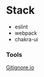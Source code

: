 # Stack 

- eslint
- webpack 
- chakra-ui 

### Tools 

[Gitignore.io](https://www.toptal.com/developers/gitignore)